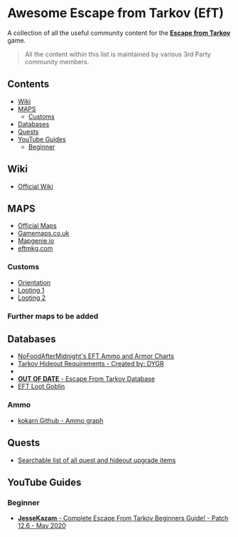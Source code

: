 # Awesome Escape from Tarkov (EfT)
A collection of all the useful community content for the [**Escape from Tarkov**](https://www.escapefromtarkov.com/) game.

> All the content within this list is maintained by various 3rd Party community members.

## Contents

- [Wiki](#wiki's)
- [MAPS](#maps)
  - [Customs](#customs)
- [Databases](#databases)
- [Quests](#quests)
- [YouTube Guides](#youtube-guides)
  - [Beginner](#beginner)

## Wiki
- [Official Wiki](https://escapefromtarkov.gamepedia.com/Escape_from_Tarkov_Wiki)

## MAPS
- [Official Maps](https://escapefromtarkov.gamepedia.com/Map_of_Tarkov)
- [Gamemaps.co.uk](https://www.gamemaps.co.uk/game/tarkov/)
- [Mapgenie.io](https://mapgenie.io/tarkov)
- [eftmkg.com](https://eftmkg.com)

### Customs
- [Orientation](https://www.gamemaps.co.uk/game/tarkov/maps/customs_3d_maksen_marvelin_2019)
- [Looting 1](https://mapgenie.io/tarkov/maps/customs)
- [Looting 2](https://eftmkg.com/customs-full.html)

### Further maps to be added

## Databases
- [NoFoodAfterMidnight's EFT Ammo and Armor Charts](https://docs.google.com/spreadsheets/d/1jjWcIue0_PCsbLQAiL5VrIulPK8SzM5jjiCMx9zUuvE/htmlview)
- [Tarkov Hideout Requirements - Created by: DYGR](https://docs.google.com/spreadsheets/d/1JKzVRr6Ky8QO559YmTNgs5UbWMm3cfI2gO68XVTr3gc/htmlview?pru=AAABcri8P04*lAjnQTxwKZkT2SLqfB7DlQ#gid=1570378612)
- [](https://kokarn.github.io/tarkov-tools/)
- [**OUT OF DATE** - Escape From Tarkov Database](https://www.eftdb.one/)
- [EFT Loot Goblin](https://eft-loot.com/)

### Ammo
- [kokarn Github - Ammo graph](https://kokarn.github.io/tarkov-tools/)

## Quests
- [Searchable list of all quest and hideout upgrade items](https://www.reddit.com/r/EscapefromTarkov/comments/gtqn6c/searchable_list_of_all_quest_and_hideout_upgrade/)

## YouTube Guides
### Beginner
- [**JesseKazam** - Complete Escape From Tarkov Beginners Guide! - Patch 12.6 - May 2020](https://www.youtube.com/watch?v=MBd1DSQI2BY&t=532s)

